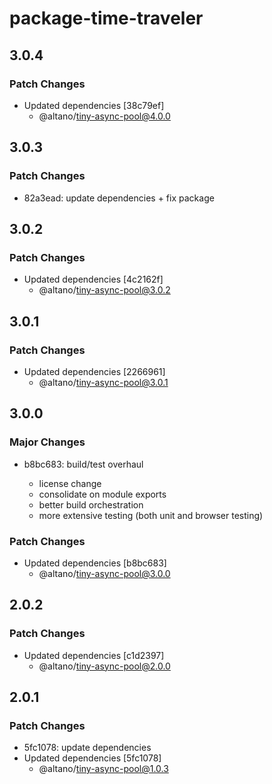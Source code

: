 # package-time-traveler

## 3.0.4

### Patch Changes

- Updated dependencies [38c79ef]
  - @altano/tiny-async-pool@4.0.0

## 3.0.3

### Patch Changes

- 82a3ead: update dependencies + fix package

## 3.0.2

### Patch Changes

- Updated dependencies [4c2162f]
  - @altano/tiny-async-pool@3.0.2

## 3.0.1

### Patch Changes

- Updated dependencies [2266961]
  - @altano/tiny-async-pool@3.0.1

## 3.0.0

### Major Changes

- b8bc683: build/test overhaul

  - license change
  - consolidate on module exports
  - better build orchestration
  - more extensive testing (both unit and browser testing)

### Patch Changes

- Updated dependencies [b8bc683]
  - @altano/tiny-async-pool@3.0.0

## 2.0.2

### Patch Changes

- Updated dependencies [c1d2397]
  - @altano/tiny-async-pool@2.0.0

## 2.0.1

### Patch Changes

- 5fc1078: update dependencies
- Updated dependencies [5fc1078]
  - @altano/tiny-async-pool@1.0.3
